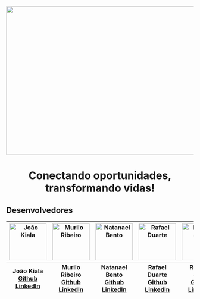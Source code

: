 
<div align=center>
  <img width=800px height=400px src="https://ik.imagekit.io/6kg1q0s1r/C%C3%B3pia_de_Banners.png?updatedAt=1681922292947"  />
</div>

<h1 align="center">Conectando oportunidades, transformando vidas!</h1>

## Desenvolvedores

<div align=center>
    <table>
      <thead>
        <tr>
          <th><img src="https://ik.imagekit.io/ohu04lxwc/Jo%C3%A3o.png?updatedAt=1682437106557" width=100 height=100 alt="João Kiala" ></th>
          <th><img src="https://ik.imagekit.io/ohu04lxwc/Murilo.png?updatedAt=1682436496134" width=100 height=100 alt="Murilo Ribeiro" ></th>
          <th><img src="https://ik.imagekit.io/ohu04lxwc/Natanael.png?updatedAt=1682436969106" width=100 height=100 alt="Natanael Bento" ></th>
          <th><img src="https://ik.imagekit.io/ohu04lxwc/Rafael_.png?updatedAt=1683741525990" width=100 height=100 alt="Rafael Duarte" ></th>
          <th><img src="https://ik.imagekit.io/ohu04lxwc/Rebeca.png?updatedAt=1682436742670" width=100 height=100 alt="Rebeca Silva" ></th>
          <th><img src="https://ik.imagekit.io/ohu04lxwc/Rony.png?updatedAt=1682436500390" width=100 height=100 alt="Rony dos Santos" ></th>
          <th><img src="https://ik.imagekit.io/ohu04lxwc/Vitoria.png?updatedAt=1682436746882" width=100 height=100 alt="Vitoria Busch" ></th>
        </tr>
        <tr>
          <th>
            João Kiala<br>
            <a href='https://github.com/Joaopanzo261' target="_blank" rel=noreferrer>Github</a><br>
            <a href='https://www.linkedin.com/in/jo%C3%A3o-kiala-vioka-panzo/' target="_blank" rel=noreferrer>LinkedIn</a>
          </th>
          <th>
            Murilo Ribeiro<br>
            <a href='https://github.com/MuRibeiro' target="_blank" rel=noreferrer>Github</a><br>
            <a href='https://www.linkedin.com/in/murilo-ribeiro-528515156/' target="_blank" rel=noreferrer>LinkedIn</a>
          </th>
          <th>
            Natanael Bento<br>
            <a href='https://github.com/natanael-bento' target="_blank" rel=noreferrer>Github</a><br>
            <a href='https://www.linkedin.com/in/natanael-da-silva-bento-9422b21b2/' target="_blank" rel=noreferrer>LinkedIn</a>
          </th>
          <th>
            Rafael Duarte<br>
            <a href='https://github.com/RafaelAstora' target="_blank" rel=noreferrer>Github</a><br>
            <a href='https://www.linkedin.com/in/rafael-duarte-8b58221ab/' target="_blank" rel=noreferrer>LinkedIn</a>
          </th>
          <th>
            Rebeca Silva<br>
            <a href='https://github.com/rebecasantana' target="_blank" rel=noreferrer>Github</a><br>
            <a href='https://www.linkedin.com/in/rebecasantana/' target="_blank" rel=noreferrer>LinkedIn</a>
          </th>
          <th>
            Rony Teles<br>
            <a href='https://github.com/ronyrst' target="_blank" rel=noreferrer>Github</a><br>
            <a href='https://www.linkedin.com/in/rony-dos-santos-teles-29649a172/' target="_blank" rel=noreferrer>LinkedIn</a>
          </th>
          <th>
            Vitoria Busch<br>
            <a href='https://github.com/vfpark' target="_blank" rel=noreferrer>Github</a><br>
            <a href='https://www.linkedin.com/in/vitoria-f-park-busch-6a015019b/' target="_blank" rel=noreferrer>LinkedIn</a>
          </th>
        </tr>
      </thead>
    </table>
</div>

